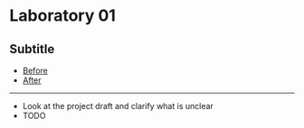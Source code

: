 # Laboratory 01
## Subtitle
* [Before](/Laboratories/Laboratory01/Laboratory01_Before)
* [After](/Laboratories/Laboratory01/Laboratory01_After)
---
* Look at the project draft and clarify what is unclear
* TODO